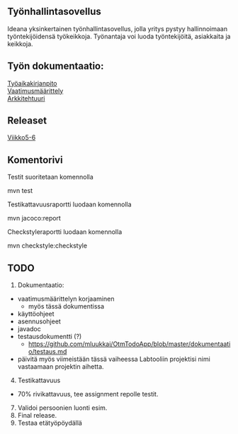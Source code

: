 ## Työnhallintasovellus

Ideana yksinkertainen työnhallintasovellus, jolla yritys pystyy hallinnoimaan työntekijöidensä työkeikkoja. Työnantaja voi luoda työntekijöitä, asiakkaita ja keikkoja.

## Työn dokumentaatio:     
[Työaikakirjanpito](https://github.com/RoniNiklas/ot-harjoitustyo/blob/master/dokumentaatio/tyoaikakirjanpito.MD)      
[Vaatimusmäärittely](https://github.com/RoniNiklas/ot-harjoitustyo/blob/master/dokumentaatio/vaatimusmaarittely.MD)    
[Arkkitehtuuri](https://github.com/RoniNiklas/ot-harjoitustyo/blob/master/dokumentaatio/arkkitehtuuri.md)

## Releaset
[Viikko5-6](https://github.com/RoniNiklas/ot-harjoitustyo/releases/tag/Viikko5)

## Komentorivi

Testit suoritetaan komennolla

mvn test

Testikattavuusraportti luodaan komennolla

mvn jacoco:report

Checkstyleraportti luodaan komennolla

mvn checkstyle:checkstyle

## TODO
1. Dokumentaatio:
- vaatimusmäärittelyn korjaaminen
  - myös tässä dokumentissa
- käyttöohjeet
- asennusohjeet
- javadoc
- testausdokumentti (?)
  - https://github.com/mluukkai/OtmTodoApp/blob/master/dokumentaatio/testaus.md
- päivitä myös viimeistään tässä vaiheessa Labtooliin projektisi nimi vastaamaan projektin aihetta.
4. Testikattavuus
- 70% rivikattavuus, tee assignment repolle testit.
7. Validoi persoonien luonti esim.
8. Final release.
7. Testaa etätyöpöydällä
